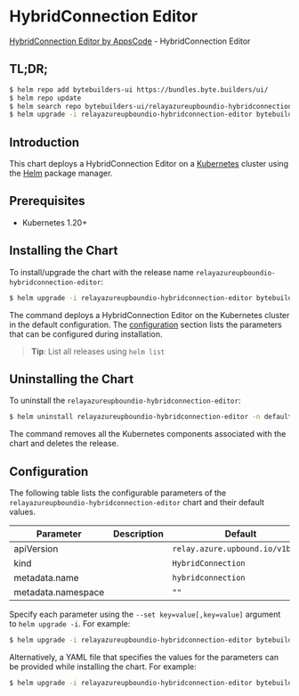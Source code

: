 # HybridConnection Editor

[HybridConnection Editor by AppsCode](https://byte.builders) - HybridConnection Editor

## TL;DR;

```bash
$ helm repo add bytebuilders-ui https://bundles.byte.builders/ui/
$ helm repo update
$ helm search repo bytebuilders-ui/relayazureupboundio-hybridconnection-editor --version=v0.4.18
$ helm upgrade -i relayazureupboundio-hybridconnection-editor bytebuilders-ui/relayazureupboundio-hybridconnection-editor -n default --create-namespace --version=v0.4.18
```

## Introduction

This chart deploys a HybridConnection Editor on a [Kubernetes](http://kubernetes.io) cluster using the [Helm](https://helm.sh) package manager.

## Prerequisites

- Kubernetes 1.20+

## Installing the Chart

To install/upgrade the chart with the release name `relayazureupboundio-hybridconnection-editor`:

```bash
$ helm upgrade -i relayazureupboundio-hybridconnection-editor bytebuilders-ui/relayazureupboundio-hybridconnection-editor -n default --create-namespace --version=v0.4.18
```

The command deploys a HybridConnection Editor on the Kubernetes cluster in the default configuration. The [configuration](#configuration) section lists the parameters that can be configured during installation.

> **Tip**: List all releases using `helm list`

## Uninstalling the Chart

To uninstall the `relayazureupboundio-hybridconnection-editor`:

```bash
$ helm uninstall relayazureupboundio-hybridconnection-editor -n default
```

The command removes all the Kubernetes components associated with the chart and deletes the release.

## Configuration

The following table lists the configurable parameters of the `relayazureupboundio-hybridconnection-editor` chart and their default values.

|     Parameter      | Description |                   Default                   |
|--------------------|-------------|---------------------------------------------|
| apiVersion         |             | <code>relay.azure.upbound.io/v1beta1</code> |
| kind               |             | <code>HybridConnection</code>               |
| metadata.name      |             | <code>hybridconnection</code>               |
| metadata.namespace |             | <code>""</code>                             |


Specify each parameter using the `--set key=value[,key=value]` argument to `helm upgrade -i`. For example:

```bash
$ helm upgrade -i relayazureupboundio-hybridconnection-editor bytebuilders-ui/relayazureupboundio-hybridconnection-editor -n default --create-namespace --version=v0.4.18 --set apiVersion=relay.azure.upbound.io/v1beta1
```

Alternatively, a YAML file that specifies the values for the parameters can be provided while
installing the chart. For example:

```bash
$ helm upgrade -i relayazureupboundio-hybridconnection-editor bytebuilders-ui/relayazureupboundio-hybridconnection-editor -n default --create-namespace --version=v0.4.18 --values values.yaml
```
